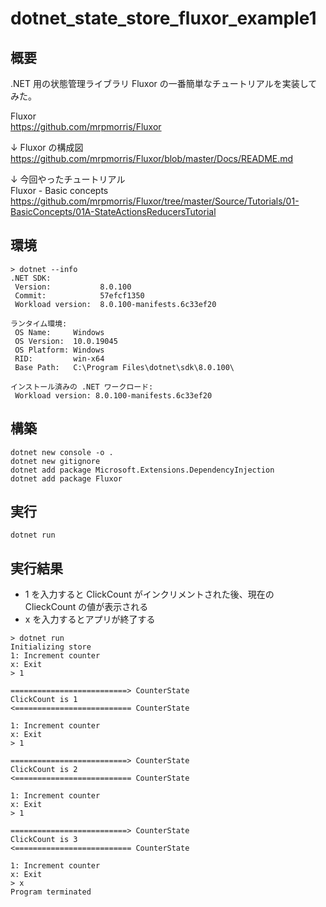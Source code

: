 # dotnet_state_store_fluxor_example1

## 概要

.NET 用の状態管理ライブラリ Fluxor の一番簡単なチュートリアルを実装してみた。

Fluxor  
https://github.com/mrpmorris/Fluxor

↓ Fluxor の構成図  
https://github.com/mrpmorris/Fluxor/blob/master/Docs/README.md

↓ 今回やったチュートリアル  
Fluxor - Basic concepts  
https://github.com/mrpmorris/Fluxor/tree/master/Source/Tutorials/01-BasicConcepts/01A-StateActionsReducersTutorial

## 環境
```
> dotnet --info
.NET SDK:
 Version:           8.0.100   
 Commit:            57efcf1350
 Workload version:  8.0.100-manifests.6c33ef20

ランタイム環境:
 OS Name:     Windows
 OS Version:  10.0.19045
 OS Platform: Windows
 RID:         win-x64
 Base Path:   C:\Program Files\dotnet\sdk\8.0.100\

インストール済みの .NET ワークロード:
 Workload version: 8.0.100-manifests.6c33ef20
```

## 構築
```
dotnet new console -o .
dotnet new gitignore
dotnet add package Microsoft.Extensions.DependencyInjection
dotnet add package Fluxor
```

## 実行
```
dotnet run
```

## 実行結果
* 1 を入力すると ClickCount がインクリメントされた後、現在の ClieckCount の値が表示される
* x を入力するとアプリが終了する

```
> dotnet run
Initializing store
1: Increment counter
x: Exit
> 1

==========================> CounterState
ClickCount is 1
<========================== CounterState

1: Increment counter
x: Exit
> 1

==========================> CounterState
ClickCount is 2
<========================== CounterState

1: Increment counter
x: Exit
> 1

==========================> CounterState
ClickCount is 3
<========================== CounterState

1: Increment counter
x: Exit
> x
Program terminated
```
